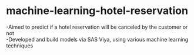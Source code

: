 # machine-learning-hotel-reservation
-Aimed to predict if a hotel reservation will be canceled by the customer or not<br />
-Developed and build models via SAS Viya, using various machine learning techniques
